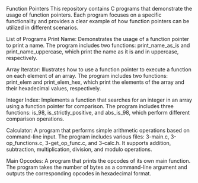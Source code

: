 Function Pointers
This repository contains C programs that demonstrate the usage of function pointers. Each program focuses on a specific functionality and provides a clear example of how function pointers can be utilized in different scenarios.

List of Programs
Print Name: Demonstrates the usage of a function pointer to print a name. The program includes two functions: print_name_as_is and print_name_uppercase, which print the name as it is and in uppercase, respectively.

Array Iterator: Illustrates how to use a function pointer to execute a function on each element of an array. The program includes two functions: print_elem and print_elem_hex, which print the elements of the array and their hexadecimal values, respectively.

Integer Index: Implements a function that searches for an integer in an array using a function pointer for comparison. The program includes three functions: is_98, is_strictly_positive, and abs_is_98, which perform different comparison operations.

Calculator: A program that performs simple arithmetic operations based on command-line input. The program includes various files: 3-main.c, 3-op_functions.c, 3-get_op_func.c, and 3-calc.h. It supports addition, subtraction, multiplication, division, and modulo operations.

Main Opcodes: A program that prints the opcodes of its own main function. The program takes the number of bytes as a command-line argument and outputs the corresponding opcodes in hexadecimal format.
